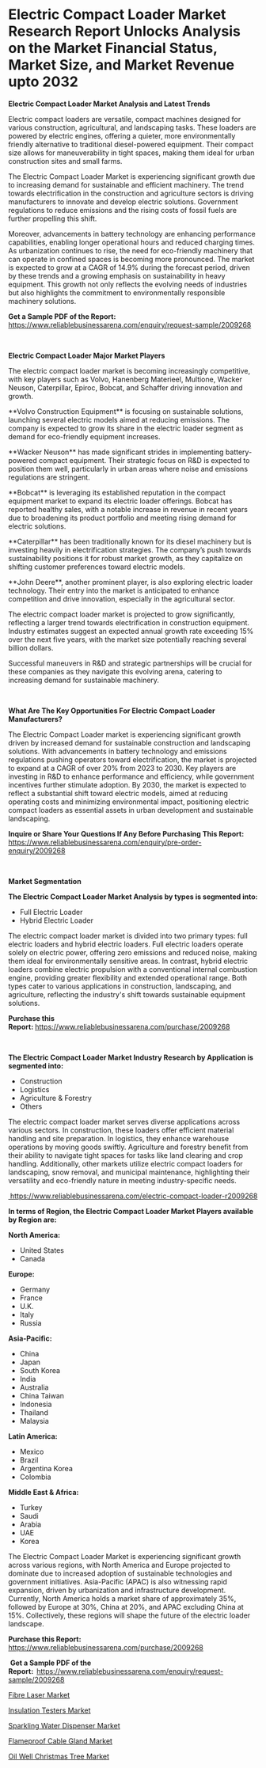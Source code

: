 <p><h1>Electric Compact Loader Market Research Report Unlocks Analysis on the Market Financial Status, Market Size, and Market Revenue upto 2032</h1></p><p><strong>Electric Compact Loader Market Analysis and Latest Trends</strong></p>
<p><p>Electric compact loaders are versatile, compact machines designed for various construction, agricultural, and landscaping tasks. These loaders are powered by electric engines, offering a quieter, more environmentally friendly alternative to traditional diesel-powered equipment. Their compact size allows for maneuverability in tight spaces, making them ideal for urban construction sites and small farms.</p><p>The Electric Compact Loader Market is experiencing significant growth due to increasing demand for sustainable and efficient machinery. The trend towards electrification in the construction and agriculture sectors is driving manufacturers to innovate and develop electric solutions. Government regulations to reduce emissions and the rising costs of fossil fuels are further propelling this shift. </p><p>Moreover, advancements in battery technology are enhancing performance capabilities, enabling longer operational hours and reduced charging times. As urbanization continues to rise, the need for eco-friendly machinery that can operate in confined spaces is becoming more pronounced. The market is expected to grow at a CAGR of 14.9% during the forecast period, driven by these trends and a growing emphasis on sustainability in heavy equipment. This growth not only reflects the evolving needs of industries but also highlights the commitment to environmentally responsible machinery solutions.</p></p>
<p><strong>Get a Sample PDF of the Report:&nbsp;</strong> <a href="https://www.reliablebusinessarena.com/enquiry/request-sample/2009268?utm_campaign=2217&utm_medium=2&utm_source=Github&utm_content=ia&utm_term=10042025&utm_id=electric-compact-loader">https://www.reliablebusinessarena.com/enquiry/request-sample/2009268</a></p>
<p>&nbsp;</p>
<p><strong>Electric Compact Loader Major Market Players</strong></p>
<p><p>The electric compact loader market is becoming increasingly competitive, with key players such as Volvo, Hanenberg Materieel, Multione, Wacker Neuson, Caterpillar, Epiroc, Bobcat, and Schaffer driving innovation and growth. </p><p>**Volvo Construction Equipment** is focusing on sustainable solutions, launching several electric models aimed at reducing emissions. The company is expected to grow its share in the electric loader segment as demand for eco-friendly equipment increases.</p><p>**Wacker Neuson** has made significant strides in implementing battery-powered compact equipment. Their strategic focus on R&D is expected to position them well, particularly in urban areas where noise and emissions regulations are stringent.</p><p>**Bobcat** is leveraging its established reputation in the compact equipment market to expand its electric loader offerings. Bobcat has reported healthy sales, with a notable increase in revenue in recent years due to broadening its product portfolio and meeting rising demand for electric solutions.</p><p>**Caterpillar** has been traditionally known for its diesel machinery but is investing heavily in electrification strategies. The company’s push towards sustainability positions it for robust market growth, as they capitalize on shifting customer preferences toward electric models.</p><p>**John Deere**, another prominent player, is also exploring electric loader technology. Their entry into the market is anticipated to enhance competition and drive innovation, especially in the agricultural sector.</p><p>The electric compact loader market is projected to grow significantly, reflecting a larger trend towards electrification in construction equipment. Industry estimates suggest an expected annual growth rate exceeding 15% over the next five years, with the market size potentially reaching several billion dollars.</p><p>Successful maneuvers in R&D and strategic partnerships will be crucial for these companies as they navigate this evolving arena, catering to increasing demand for sustainable machinery.</p></p>
<p>&nbsp;</p>
<p><strong>What Are The Key Opportunities For Electric Compact Loader Manufacturers?</strong></p>
<p><p>The Electric Compact Loader market is experiencing significant growth driven by increased demand for sustainable construction and landscaping solutions. With advancements in battery technology and emissions regulations pushing operators toward electrification, the market is projected to expand at a CAGR of over 20% from 2023 to 2030. Key players are investing in R&D to enhance performance and efficiency, while government incentives further stimulate adoption. By 2030, the market is expected to reflect a substantial shift toward electric models, aimed at reducing operating costs and minimizing environmental impact, positioning electric compact loaders as essential assets in urban development and sustainable landscaping.</p></p>
<p><strong>Inquire or Share Your Questions If Any Before Purchasing This Report:</strong> <a href="https://www.reliablebusinessarena.com/enquiry/pre-order-enquiry/2009268?utm_campaign=2217&utm_medium=2&utm_source=Github&utm_content=ia&utm_term=10042025&utm_id=electric-compact-loader">https://www.reliablebusinessarena.com/enquiry/pre-order-enquiry/2009268</a></p>
<p>&nbsp;</p>
<p><strong>Market Segmentation</strong></p>
<p><strong>The Electric Compact Loader Market Analysis by types is segmented into:</strong></p>
<p><ul><li>Full Electric Loader</li><li>Hybrid Electric Loader</li></ul></p>
<p><p>The electric compact loader market is divided into two primary types: full electric loaders and hybrid electric loaders. Full electric loaders operate solely on electric power, offering zero emissions and reduced noise, making them ideal for environmentally sensitive areas. In contrast, hybrid electric loaders combine electric propulsion with a conventional internal combustion engine, providing greater flexibility and extended operational range. Both types cater to various applications in construction, landscaping, and agriculture, reflecting the industry's shift towards sustainable equipment solutions.</p></p>
<p><strong>Purchase this Report:&nbsp;</strong><a href="https://www.reliablebusinessarena.com/purchase/2009268?utm_campaign=2217&utm_medium=2&utm_source=Github&utm_content=ia&utm_term=10042025&utm_id=electric-compact-loader">https://www.reliablebusinessarena.com/purchase/2009268</a></p>
<p>&nbsp;</p>
<p><strong>The Electric Compact Loader Market Industry Research by Application is segmented into:</strong></p>
<p><ul><li>Construction</li><li>Logistics</li><li>Agriculture & Forestry</li><li>Others</li></ul></p>
<p><p>The electric compact loader market serves diverse applications across various sectors. In construction, these loaders offer efficient material handling and site preparation. In logistics, they enhance warehouse operations by moving goods swiftly. Agriculture and forestry benefit from their ability to navigate tight spaces for tasks like land clearing and crop handling. Additionally, other markets utilize electric compact loaders for landscaping, snow removal, and municipal maintenance, highlighting their versatility and eco-friendly nature in meeting industry-specific needs.</p></p>
<p><a href="https://www.reliablebusinessarena.com/electric-compact-loader-r2009268?utm_campaign=2217&utm_medium=2&utm_source=Github&utm_content=ia&utm_term=10042025&utm_id=electric-compact-loader">&nbsp;https://www.reliablebusinessarena.com/electric-compact-loader-r2009268</a></p>
<p><strong>In terms of Region, the Electric Compact Loader Market Players available by Region are:</strong></p>
<p>
    <p> <strong> North America: </strong>
        <ul>
            <li>United States</li>
            <li>Canada</li>
        </ul>
        </p> 
    <p> <strong> Europe: </strong>
        <ul>
            <li>Germany</li>
            <li>France</li>
            <li>U.K.</li>
            <li>Italy</li>
            <li>Russia</li>
        </ul>
        </p> 
    <p> <strong> Asia-Pacific: </strong>
        <ul>
            <li>China</li>
            <li>Japan</li>
            <li>South Korea</li>
            <li>India</li>
            <li>Australia</li>
            <li>China Taiwan</li>
            <li>Indonesia</li>
            <li>Thailand</li>
            <li>Malaysia</li>
        </ul>
        </p> 
    <p> <strong> Latin America: </strong>
        <ul>
            <li>Mexico</li>
            <li>Brazil</li>
            <li>Argentina Korea</li>
            <li>Colombia</li>
        </ul>
        </p> 
    <p> <strong> Middle East & Africa: </strong>
        <ul>
            <li>Turkey</li>
            <li>Saudi</li>
            <li>Arabia</li>
            <li>UAE</li>
            <li>Korea</li>
        </ul>
    </p>
    </p>
<p><p>The Electric Compact Loader Market is experiencing significant growth across various regions, with North America and Europe projected to dominate due to increased adoption of sustainable technologies and government initiatives. Asia-Pacific (APAC) is also witnessing rapid expansion, driven by urbanization and infrastructure development. Currently, North America holds a market share of approximately 35%, followed by Europe at 30%, China at 20%, and APAC excluding China at 15%. Collectively, these regions will shape the future of the electric loader landscape.</p></p>
<p><strong>Purchase this Report: </strong><a href="https://www.reliablebusinessarena.com/purchase/2009268?utm_campaign=2217&utm_medium=2&utm_source=Github&utm_content=ia&utm_term=10042025&utm_id=electric-compact-loader">https://www.reliablebusinessarena.com/purchase/2009268</a></p>
<p>&nbsp;<strong>Get a Sample PDF of the Report:&nbsp;&nbsp;</strong><a href="https://www.reliablebusinessarena.com/enquiry/request-sample/2009268?utm_campaign=2217&utm_medium=2&utm_source=Github&utm_content=ia&utm_term=10042025&utm_id=electric-compact-loader">https://www.reliablebusinessarena.com/enquiry/request-sample/2009268</a></p>
<p><strong></strong></p>
<p><p><a href="https://github.com/kaloyhboosh/Market-Research-Report-List-1/blob/main/fibre-laser-market.md?utm_campaign=2217&utm_medium=2&utm_source=Github&utm_content=ia&utm_term=10042025&utm_id=electric-compact-loader">Fibre Laser Market</a></p><p><a href="https://github.com/xtysizov/Market-Research-Report-List-1/blob/main/insulation-testers-market.md?utm_campaign=2217&utm_medium=2&utm_source=Github&utm_content=ia&utm_term=10042025&utm_id=electric-compact-loader">Insulation Testers Market</a></p><p><a href="https://github.com/xalatieusope/Market-Research-Report-List-1/blob/main/sparkling-water-dispenser-market.md?utm_campaign=2217&utm_medium=2&utm_source=Github&utm_content=ia&utm_term=10042025&utm_id=electric-compact-loader">Sparkling Water Dispenser Market</a></p><p><a href="https://github.com/stickkinkel/Market-Research-Report-List-1/blob/main/flameproof-cable-gland-market.md?utm_campaign=2217&utm_medium=2&utm_source=Github&utm_content=ia&utm_term=10042025&utm_id=electric-compact-loader">Flameproof Cable Gland Market</a></p><p><a href="https://github.com/lefiobakali/Market-Research-Report-List-1/blob/main/oil-well-christmas-tree-market.md?utm_campaign=2217&utm_medium=2&utm_source=Github&utm_content=ia&utm_term=10042025&utm_id=electric-compact-loader">Oil Well Christmas Tree Market</a></p></p>